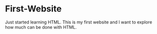 # First-Website
Just started learning HTML. This is my first website and I want to explore how much can be done with HTML. 
